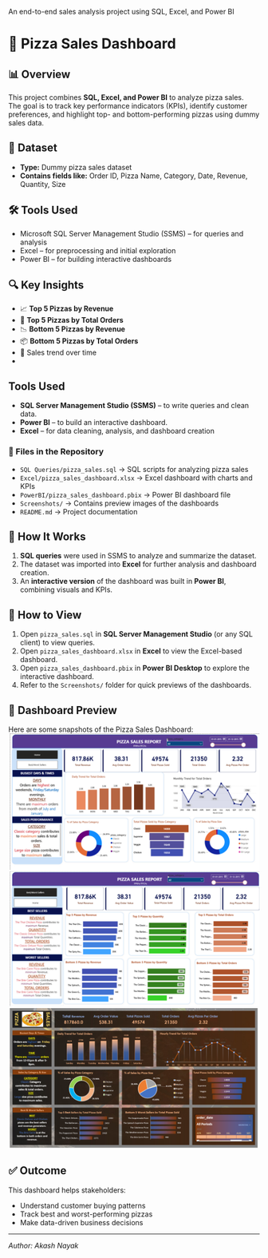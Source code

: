 An end-to-end sales analysis project using SQL, Excel, and Power BI
# 🍕 Pizza Sales Dashboard

## 📊 Overview
This project combines **SQL, Excel, and Power BI** to analyze pizza sales.  
The goal is to track key performance indicators (KPIs), identify customer preferences, and highlight top- and bottom-performing pizzas using dummy sales data.

## 🧾 Dataset
- **Type:** Dummy pizza sales dataset  
- **Contains fields like:** Order ID, Pizza Name, Category, Date, Revenue, Quantity, Size  

## 🛠 Tools Used
- Microsoft SQL Server Management Studio (SSMS) – for queries and analysis  
- Excel – for preprocessing and initial exploration  
- Power BI – for building interactive dashboards  

## 🔍 Key Insights
- 📈 **Top 5 Pizzas by Revenue**  
- 🛒 **Top 5 Pizzas by Total Orders**  
- 📉 **Bottom 5 Pizzas by Revenue**  
- 📦 **Bottom 5 Pizzas by Total Orders**  
- 📅 Sales trend over time
- 
## Tools Used
- **SQL Server Management Studio (SSMS)** – to write queries and clean data.
- **Power BI** – to build an interactive dashboard.
- **Excel** – for data cleaning, analysis, and dashboard creation  

### 📑 Files in the Repository
- `SQL Queries/pizza_sales.sql` → SQL scripts for analyzing pizza sales  
- `Excel/pizza_sales_dashboard.xlsx` → Excel dashboard with charts and KPIs  
- `PowerBI/pizza_sales_dashboard.pbix` → Power BI dashboard file  
- `Screenshots/` → Contains preview images of the dashboards  
- `README.md` → Project documentation  

## 🚀 How It Works
1. **SQL queries** were used in SSMS to analyze and summarize the dataset.  
2. The dataset was imported into **Excel** for further analysis and dashboard creation.  
3. An **interactive version** of the dashboard was built in **Power BI**, combining visuals and KPIs.  


## 📝 How to View
1. Open `pizza_sales.sql` in **SQL Server Management Studio** (or any SQL client) to view queries.  
2. Open `pizza_sales_dashboard.xlsx` in **Excel** to view the Excel-based dashboard.  
3. Open `pizza_sales_dashboard.pbix` in **Power BI Desktop** to explore the interactive dashboard.  
4. Refer to the `Screenshots/` folder for quick previews of the dashboards. 

## 📸 Dashboard Preview
Here are some snapshots of the Pizza Sales Dashboard:
![image alt](https://github.com/mr-akash12/Pizza_sales/blob/main/screenshot_1.png)
![image alt](https://github.com/mr-akash12/Pizza_sales/blob/main/screenshot_2.png)
![image alt](https://github.com/mr-akash12/Pizza_sales/blob/main/Screenshot%202025-09-12%20201027.png)

## ✅ Outcome
This dashboard helps stakeholders:  
- Understand customer buying patterns  
- Track best and worst-performing pizzas  
- Make data-driven business decisions  

---
*Author: Akash Nayak*
